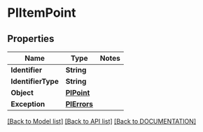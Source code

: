 # PIItemPoint

## Properties
Name | Type | Notes
------------ | ------------- | -------------
**Identifier** | **String**
**IdentifierType** | **String**
**Object** | **[**PIPoint**](../models/PIPoint.md)**
**Exception** | **[**PIErrors**](../models/PIErrors.md)**

[[Back to Model list]](../../DOCUMENTATION.md#documentation-for-models) [[Back to API list]](../../DOCUMENTATION.md#documentation-for-api-endpoints) [[Back to DOCUMENTATION]](../../DOCUMENTATION.md)
